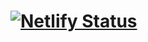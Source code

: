 # [![Netlify Status](https://api.netlify.com/api/v1/badges/c56595d8-49dd-47e2-86ac-f771300f5b47/deploy-status)](https://app.netlify.com/sites/justadirck-svelte/deploys)
